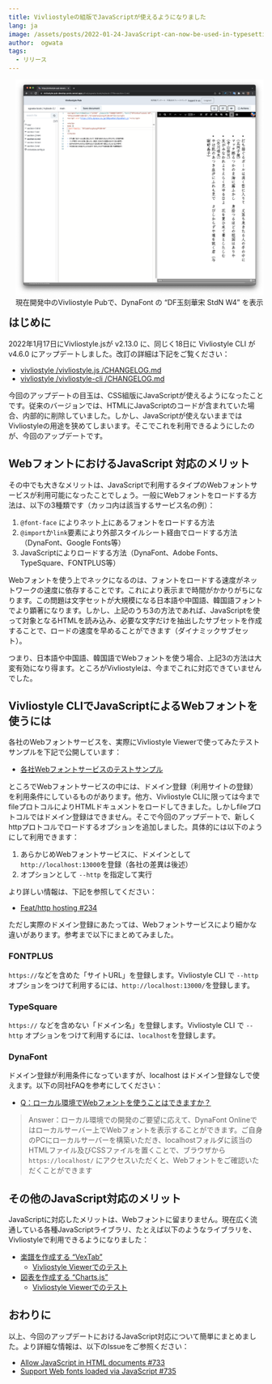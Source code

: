 ```yaml
---
title: Vivliostyleの組版でJavaScriptが使えるようになりました
lang: ja
image: /assets/posts/2022-01-24-JavaScript-can-now-be-used-in-typesetting-by-Vivliostyle/fig-1.png
author:  ogwata
tags:
  - リリース
---
```

<div style="float: right; margin: 0 0 1em 1em;"><img src="/assets/posts/2022-01-24-JavaScript-can-now-be-used-in-typesetting-by-Vivliostyle/fig-1.png" alt="JavaScript can now be used in typesetting by Vivliostyle" style="width: 620px;" /><figcaption>現在開発中のVivliostyle Pubで、DynaFont の “DF玉刻華宋 StdN W4” を表示</figcaption></div>

## はじめに

2022年1月17日にVivliostyle.jsが v2.13.0 に、同じく18日に Vivliostyle CLI が v4.6.0 にアップデートしました。改訂の詳細は下記をご覧ください：

- [vivliostyle /vivliostyle.js /CHANGELOG.md](https://github.com/vivliostyle/vivliostyle.js/blob/master/CHANGELOG.md)
- [vivliostyle /vivliostyle-cli /CHANGELOG.md](https://github.com/vivliostyle/vivliostyle-cli/blob/main/CHANGELOG.md)

今回のアップデートの目玉は、CSS組版にJavaScriptが使えるようになったことです。従来のバージョンでは、HTMLにJavaScriptのコードが含まれていた場合、内部的に削除していました。しかし、JavaScriptが使えないままではVivliostyleの用途を狭めてしまいます。そこでこれを利用できるようにしたのが、今回のアップデートです。

## WebフォントにおけるJavaScript 対応のメリット

その中でも大きなメリットは、JavaScriptで利用するタイプのWebフォントサービスが利用可能になったことでしょう。一般にWebフォントをロードする方法は、以下の3種類です（カッコ内は該当するサービス名の例）：

1. `@font-face` によりネット上にあるフォントをロードする方法
2. `@import`か`link`要素により外部スタイルシート経由でロードする方法（DynaFont、Google Fonts等）
3. JavaScriptによりロードする方法（DynaFont、Adobe Fonts、TypeSquare、FONTPLUS等）

Webフォントを使う上でネックになるのは、フォントをロードする速度がネットワークの速度に依存することです。これにより表示まで時間がかかりがちになります。この問題は文字セットが大規模になる日本語や中国語、韓国語フォントでより顕著になります。しかし、上記のうち3の方法であれば、JavaScriptを使って対象となるHTMLを読み込み、必要な文字だけを抽出したサブセットを作成することで、ロードの速度を早めることができます（ダイナミックサブセット）。

つまり、日本語や中国語、韓国語でWebフォントを使う場合、上記3の方法は大変有効になり得ます。ところがVivliostyleは、今までこれに対応できていませんでした。

## Vivliostyle CLIでJavaScriptによるWebフォントを使うには

各社のWebフォントサービスを、実際にVivliostyle Viewerで使ってみたテストサンプルを下記で公開しています：

- [各社Webフォントサービスのテストサンプル](https://github.com/vivliostyle/vivliostyle.js/issues/735#issuecomment-1006275491)

ところでWebフォントサービスの中には、ドメイン登録（利用サイトの登録）を利用条件にしているものがあります。他方、Vivliostyle CLIに限っては今までfileプロトコルによりHTMLドキュメントをロードしてきました。しかしfileプロトコルではドメイン登録はできません。そこで今回のアップデートで、新しく httpプロトコルでロードするオプションを追加しました。具体的には以下のようにして利用できます：

1. あらかじめWebフォントサービスに、ドメインとして `http://localhost:13000`を登録（各社の差異は後述）
2. オプションとして `--http` を指定して実行

より詳しい情報は、下記を参照してください：

- [ Feat/http hosting #234 ](https://github.com/vivliostyle/vivliostyle-cli/pull/234)

ただし実際のドメイン登録にあたっては、Webフォントサービスにより細かな違いがあります。参考まで以下にまとめてみました。

### FONTPLUS

`https://`などを含めた「サイトURL」を登録します。Vivliostyle CLI で `--http` オプションをつけて利用するには、`http://localhost:13000/`を登録します。

### TypeSquare

`https://` などを含めない「ドメイン名」を登録します。Vivliostyle CLI で `--http` オプションをつけて利用するには、`localhost`を登録します。

### DynaFont

ドメイン登録が利用条件になっていますが、localhost はドメイン登録なしで使えます。以下の同社FAQを参考にしてください：

- [Q：ローカル環境でWebフォントを使うことはできますか？<i class="fas fa-external-link-alt"></i>](https://www.dynacw.co.jp/support/support_faq_detail.aspx?qid=456&fcid=223)

> Answer：ローカル環境での開発のご要望に応えて、DynaFont Onlineではローカルサーバー上でWebフォントを表示することができます。ご自身のPCにローカルサーバーを構築いただき、localhostフォルダに該当のHTMLファイル及びCSSファイルを置くことで、ブラウザから `https://localhost/` にアクセスいただくと、Webフォントをご確認いただくことができます

## その他のJavaScript対応のメリット

JavaScriptに対応したメリットは、Webフォントに留まりません。現在広く流通している各種JavaScriptライブラリ、たとえば以下のようなライブラリを、Vivliostyleで利用できるようになりました：

- [楽譜を作成する “VexTab”<i class="fas fa-external-link-alt"></i>](http://vexflow.com/vextab/tutorial.html)
    - [Vivliostyle Viewerでのテスト](https://vivliostyle.vercel.app/#src=https://raw.githack.com/0xfe/vextab/master/doc/tutorial.html)
- [図表を作成する “Charts.js”<i class="fas fa-external-link-alt"></i>](https://www.chartjs.org/)
    - [Vivliostyle Viewerでのテスト](https://vivliostyle.vercel.app/#src=https://raw.githack.com/zopyx/print-css-rocks/master/lessons/lesson-chart-js/index.html)

## おわりに

以上、今回のアップデートにおけるJavaScript対応について簡単にまとめました。より詳細な情報は、以下のIssueをご参照ください：

- [Allow JavaScript in HTML documents #733](https://github.com/vivliostyle/vivliostyle.js/issues/733)
- [Support Web fonts loaded via JavaScript #735](https://github.com/vivliostyle/vivliostyle.js/issues/735)